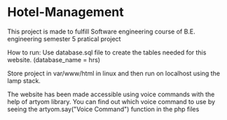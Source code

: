 # Hotel-Management
This project is made to fulfill Software engineering course of B.E. engineering semester 5 pratical project

How to run:
Use database.sql file to create the tables needed for this website. (database_name = hrs)

Store project in var/www/html in linux and then run on localhost using the lamp stack.

The website has been made accessible using voice commands with the help of artyom library. You can find out which voice command to use by seeing the artyom.say("Voice Command") function in the php files
